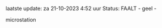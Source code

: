 laatste update: 
za 21-10-2023  4:52   uur 
Status: FAALT - geel - 
<div class="service R">microstation</div>